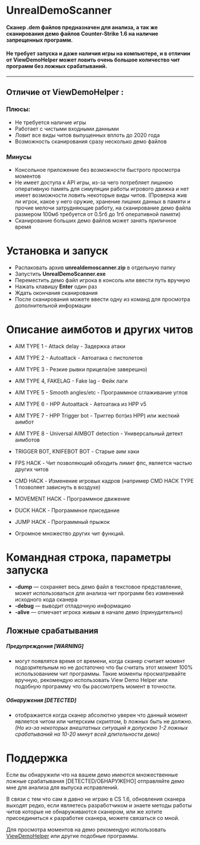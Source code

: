 
# UnrealDemoScanner 
#### Сканер .dem файлов предназначен для анализа, а так же сканирования демо файлов Counter-Strike 1.6 на наличие запрещенных программ.
#### Не требует запуска и даже наличия игры на компьютере, и в отличии от ViewDemoHelper может ловить очень большое количество чит программ без ложных срабатываний.

---
Отличие от ViewDemoHelper :
-
### Плюсы:
- Не требуется наличие игры
- Работает с чистыми входными данными
- Ловит все виды читов выпущенных вплоть до 2020 года
- Возможность сканирования сразу несколько демо файлов
### Минусы
- Консольное приложение без возможности быстрого просмотра моментов
- Не имеет доступа к API игры, из-за чего потребляет лишнюю оперативную память для симуляции работы игрового движка и нет имеет возможности ловить некоторые виды читов. (Проверка жив ли игрок, какое у него оружие, хранение лишних данных в памяти и прочие мелочи затрудняющие работу, на сканирование демо файла размером 100мб требуется от 0.5гб до 1гб оперативной памяти)
- Сканирование больших демо файлов может занять приличное время

# Установка и запуск
- Распаковать архив **unrealdemoscanner.zip** в отдельную папку
- Запустить **UnrealDemoScanner.exe**
- Переместить демо файл игрока в консоль или ввести путь вручную
- Нажать клавишу **Enter** один раз
- Ждать окончания сканирования
- После сканирования можете ввести одну из команд для просмотра дополнительной информации

# Описание аимботов и других читов
- AIM TYPE 1 - Attack delay - Задержка атаки
 
- AIM TYPE 2 - Autoattack - Автоатака с пистолетов
 
- AIM TYPE 3 - Резкие рывки прицела(не заверешно)
 
- AIM TYPE 4, FAKELAG - Fake lag - Фейк лаги
 
- AIM TYPE 5 - Smooth angles/etc - Программное сглаживание углов
 
- AIM TYPE 6 - HPP Autoattack - Автоатака из HPP v5
 
- AIM TYPE 7 - HPP Trigger bot - Триггер бот(из HPP) или жесткий аимбот
 
- AIM TYPE 8 - Universal AIMBOT detection - Универсальный детект аимботов
 
- TRIGGER BOT, KNIFEBOT BOT - Старые аим хаки
 
- FPS HACK - Чит позволяющий обходить лимит фпс, является частью других читов
 
- CMD HACK - Изменение игровых кадров (например CMD HACK TYPE 1 позволяет зависнуть в воздухе)
 
- MOVEMENT HACK - Программное движение

- DUCK HACK - Программное приседание

- JUMP HACK - Программный прыжок

- Огромное множество других чит функций.
# Командная строка, параметры запуска
- **-dump** — сохраняет весь демо файл в текстовое представление, может использоваться для анализа чит программ без изменений исходного кода сканера
- **-debug** — выводит отладочную информацию
- **-alive** — отмечает игрока живым в начале демо (принудительно)
 
## Ложные срабатывания
##### Предупреждения [WARNING] 
- могут появлятся время от времени, когда сканер считает момент подозрительным но не достаточно что бы считать этот момент 100% использованием чит программы. Такие моменты просматривайте вручную, рекомендую использовать View Demo Helper или подобную программу что бы рассмотреть момент в точности. 

##### Обнаружения [DETECTED] 
- отображается когда сканер абсолютно уверен что данный момент является читом или читерским скриптом, b ложных быть не должно. *(Но из-за некоторых внештатных ситуаций я допускаю 1-2 ложных срабатываний на 10-20 минут всей длительности демо)*
# Поддержка
Если вы обнаружили что на вашем демо имеются множественные ложные срабатывания [DETECTED/ОБНАРУЖЕНО] отправляйте демо мне для анализа для выпуска исправлений.

В связи с тем что сам я давно не играю в CS 1.6, обновления сканера выходят редко, если являетесь разработчиком и знаете методы работы читов которые не обнаруживаются сканером, или же хотите присоединиться к разработке сканера, можете связаться со мной.

Для просмотра моментов на демо рекомендую использовать [ViewDemoHelper](https://github.com/radiusr16/view_demo_helper) или другие подобные программы.